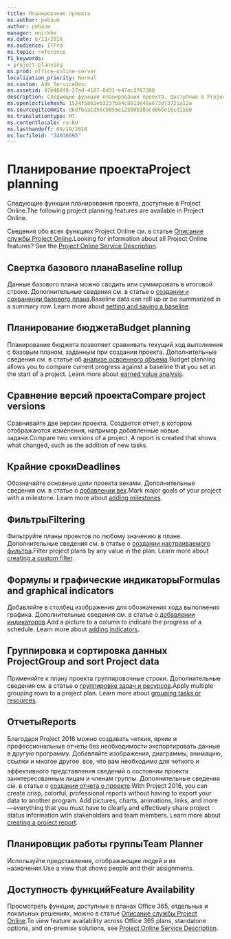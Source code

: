 ```yaml
---
title: Планирование проекта
ms.author: pebaum
author: pebaum
manager: mnirkhe
ms.date: 6/13/2018
ms.audience: ITPro
ms.topic: reference
f1_keywords:
- project-planning
ms.prod: office-online-server
localization_priority: Normal
ms.custom: Adm_ServiceDesc
ms.assetid: 47e400f8-27ad-4187-8d31-e47ac3767300
description: Следующие функции планирования проекта, доступные в Project Online.
ms.openlocfilehash: 1524f5bb2eb3237ba4c8813e48a673d73721a12a
ms.sourcegitcommit: d6dfbaacd56c0855e12500b38acd06be16cd1560
ms.translationtype: MT
ms.contentlocale: ru-RU
ms.lasthandoff: 09/19/2018
ms.locfileid: "24036695"
---
```

# <a name="project-planning"></a><span data-ttu-id="e7cdf-103">Планирование проекта</span><span class="sxs-lookup"><span data-stu-id="e7cdf-103">Project planning</span></span>

<span data-ttu-id="e7cdf-104">Следующие функции планирования проекта, доступные в Project Online.</span><span class="sxs-lookup"><span data-stu-id="e7cdf-104">The following project planning features are available in Project Online.</span></span>
  
<span data-ttu-id="e7cdf-p101">Сведения обо всех функциях Project Online см. в статье [Описание службы Project Online](project-online-service-description.md).</span><span class="sxs-lookup"><span data-stu-id="e7cdf-p101">Looking for information about all Project Online features? See the [Project Online Service Description](project-online-service-description.md).</span></span>
  
## <a name="baseline-rollup"></a><span data-ttu-id="e7cdf-107">Свертка базового плана</span><span class="sxs-lookup"><span data-stu-id="e7cdf-107">Baseline rollup</span></span>
<span data-ttu-id="e7cdf-108"><a name="bkmk_Baselinerollup"> </a></span><span class="sxs-lookup"><span data-stu-id="e7cdf-108"></span></span>

<span data-ttu-id="e7cdf-p102">Данные базового плана можно сводить или суммировать в итоговой строке. Дополнительные сведения см. в статье о [создании и сохранении базового плана](https://go.microsoft.com/fwlink/p/?LinkId=271346).</span><span class="sxs-lookup"><span data-stu-id="e7cdf-p102">Baseline data can roll up or be summarized in a summary row. Learn more about [setting and saving a baseline](https://go.microsoft.com/fwlink/p/?LinkId=271346).</span></span>
  
## <a name="budget-planning"></a><span data-ttu-id="e7cdf-111">Планирование бюджета</span><span class="sxs-lookup"><span data-stu-id="e7cdf-111">Budget planning</span></span>
<span data-ttu-id="e7cdf-112"><a name="bkmk_Budgetplanning"> </a></span><span class="sxs-lookup"><span data-stu-id="e7cdf-112"></span></span>

<span data-ttu-id="e7cdf-p103">Планирование бюджета позволяет сравнивать текущий ход выполнения с базовым планом, заданным при создании проекта. Дополнительные сведения см. в статье об [анализе освоенного объема](https://go.microsoft.com/fwlink/p/?LinkId=271336).</span><span class="sxs-lookup"><span data-stu-id="e7cdf-p103">Budget planning allows you to compare current progress against a baseline that you set at the start of a project. Learn more about [earned value analysis](https://go.microsoft.com/fwlink/p/?LinkId=271336).</span></span>
  
## <a name="compare-project-versions"></a><span data-ttu-id="e7cdf-115">Сравнение версий проекта</span><span class="sxs-lookup"><span data-stu-id="e7cdf-115">Compare project versions</span></span>
<span data-ttu-id="e7cdf-116"><a name="bkmk_Compareprojectversions"> </a></span><span class="sxs-lookup"><span data-stu-id="e7cdf-116"></span></span>

<span data-ttu-id="e7cdf-p104">Сравнивайте две версии проекта. Создается отчет, в котором отображаются изменения, например добавленные новые задачи.</span><span class="sxs-lookup"><span data-stu-id="e7cdf-p104">Compare two versions of a project. A report is created that shows what changed, such as the addition of new tasks.</span></span>
  
## <a name="deadlines"></a><span data-ttu-id="e7cdf-119">Крайние сроки</span><span class="sxs-lookup"><span data-stu-id="e7cdf-119">Deadlines</span></span>
<span data-ttu-id="e7cdf-120"><a name="bkmk_Deadlines"> </a></span><span class="sxs-lookup"><span data-stu-id="e7cdf-120"></span></span>

<span data-ttu-id="e7cdf-p105">Обозначайте основные цели проекта вехами. Дополнительные сведения см. в статье о [добавлении вех](https://go.microsoft.com/fwlink/p/?LinkId=271339).</span><span class="sxs-lookup"><span data-stu-id="e7cdf-p105">Mark major goals of your project with a milestone. Learn more about [adding milestones](https://go.microsoft.com/fwlink/p/?LinkId=271339).</span></span>
  
## <a name="filtering"></a><span data-ttu-id="e7cdf-123">Фильтры</span><span class="sxs-lookup"><span data-stu-id="e7cdf-123">Filtering</span></span>
<span data-ttu-id="e7cdf-124"><a name="bkmk_Filtering"> </a></span><span class="sxs-lookup"><span data-stu-id="e7cdf-124"></span></span>

<span data-ttu-id="e7cdf-p106">Фильтруйте планы проектов по любому значению в плане. Дополнительные сведения см. в статье о [создании настраиваемого фильтра](https://go.microsoft.com/fwlink/p/?LinkId=271341).</span><span class="sxs-lookup"><span data-stu-id="e7cdf-p106">Filter project plans by any value in the plan. Learn more about [creating a custom filter](https://go.microsoft.com/fwlink/p/?LinkId=271341).</span></span>
  
## <a name="formulas-and-graphical-indicators"></a><span data-ttu-id="e7cdf-127">Формулы и графические индикаторы</span><span class="sxs-lookup"><span data-stu-id="e7cdf-127">Formulas and graphical indicators</span></span>
<span data-ttu-id="e7cdf-128"><a name="bkmk_Formulasandgraphicalindicators"> </a></span><span class="sxs-lookup"><span data-stu-id="e7cdf-128"></span></span>

<span data-ttu-id="e7cdf-p107">Добавляйте в столбец изображения для обозначения хода выполнения графика. Дополнительные сведения см. в статье о [добавлении индикаторов](https://go.microsoft.com/fwlink/p/?LinkId=271340).</span><span class="sxs-lookup"><span data-stu-id="e7cdf-p107">Add a picture to a column to indicate the progress of a schedule. Learn more about [adding indicators](https://go.microsoft.com/fwlink/p/?LinkId=271340).</span></span>
  
## <a name="group-and-sort-project-data"></a><span data-ttu-id="e7cdf-131">Группировка и сортировка данных Project</span><span class="sxs-lookup"><span data-stu-id="e7cdf-131">Group and sort Project data</span></span>
<span data-ttu-id="e7cdf-132"><a name="bkmk_GroupandsortProjectdata"> </a></span><span class="sxs-lookup"><span data-stu-id="e7cdf-132"></span></span>

<span data-ttu-id="e7cdf-p108">Применяйте к плану проекта группировочные строки. Дополнительные сведения см. в статье о [группировке задач и ресурсов](https://go.microsoft.com/fwlink/p/?LinkId=271326).</span><span class="sxs-lookup"><span data-stu-id="e7cdf-p108">Apply multiple grouping rows to a project plan. Learn more about [grouping tasks or resources](https://go.microsoft.com/fwlink/p/?LinkId=271326).</span></span>
  
## <a name="reports"></a><span data-ttu-id="e7cdf-135">Отчеты</span><span class="sxs-lookup"><span data-stu-id="e7cdf-135">Reports</span></span>
<span data-ttu-id="e7cdf-136"><a name="bkmk_Reports"> </a></span><span class="sxs-lookup"><span data-stu-id="e7cdf-136"></span></span>

<span data-ttu-id="e7cdf-p109">Благодаря Project 2016 можно создавать четкие, яркие и профессиональные отчеты без необходимости экспортировать данные в другую программу. Добавляйте изображения, диаграммы, анимацию, ссылки и многое другое  все, что вам необходимо для четкого и эффективного представления сведений о состоянии проекта заинтересованным лицам и членам группы. Дополнительные сведения см. в статье о [создании отчета о проекте](https://go.microsoft.com/fwlink/p/?LinkId=271349).</span><span class="sxs-lookup"><span data-stu-id="e7cdf-p109">With Project 2016, you can create crisp, colorful, professional reports without having to export your data to another program. Add pictures, charts, animations, links, and more—everything that you must have to clearly and effectively share project status information with stakeholders and team members. Learn more about [creating a project report](https://go.microsoft.com/fwlink/p/?LinkId=271349).</span></span>
  
## <a name="team-planner"></a><span data-ttu-id="e7cdf-140">Планировщик работы группы</span><span class="sxs-lookup"><span data-stu-id="e7cdf-140">Team Planner</span></span>
<span data-ttu-id="e7cdf-141"><a name="bkmk_TeamPlanner"> </a></span><span class="sxs-lookup"><span data-stu-id="e7cdf-141"></span></span>

<span data-ttu-id="e7cdf-142">Используйте представление, отображающее людей и их назначения.</span><span class="sxs-lookup"><span data-stu-id="e7cdf-142">Use a view that shows people and their assignments.</span></span> 
  
## <a name="feature-availability"></a><span data-ttu-id="e7cdf-143">Доступность функций</span><span class="sxs-lookup"><span data-stu-id="e7cdf-143">Feature Availability</span></span>
<span data-ttu-id="e7cdf-144"><a name="bkmk_TeamPlanner"> </a></span><span class="sxs-lookup"><span data-stu-id="e7cdf-144"></span></span>

<span data-ttu-id="e7cdf-145">Просмотреть функции, доступные в планах Office 365, отдельных и локальных решениях, можно в статье [Описание службы Project Online](project-online-service-description.md).</span><span class="sxs-lookup"><span data-stu-id="e7cdf-145">To view feature availability across Office 365 plans, standalone options, and on-premise solutions, see [Project Online Service Description](project-online-service-description.md).</span></span>
  


